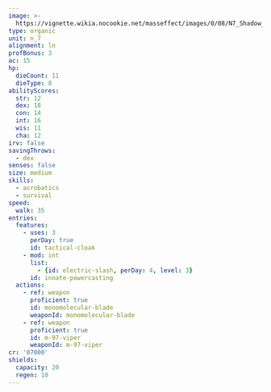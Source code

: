 ```yaml
---
image: >-
  https://vignette.wikia.nocookie.net/masseffect/images/0/08/N7_Shadow_Infiltrator_MP.png/revision/latest/scale-to-width-down/250?cb=20120717151201
type: organic
unit: n_7
alignment: ln
profBonus: 3
ac: 15
hp:
  dieCount: 11
  dieType: 8
abilityScores:
  str: 12
  dex: 18
  con: 14
  int: 16
  wis: 11
  cha: 12
irv: false
savingThrows:
  - dex
senses: false
size: medium
skills:
  - acrobatics
  - survival
speed:
  walk: 35
entries:
  features:
    - uses: 3
      perDay: true
      id: tactical-cloak
    - mod: int
      list:
        - {id: electric-slash, perDay: 4, level: 3}
      id: innate-powercasting
  actions:
    - ref: weapon
      proficient: true
      id: monomolecular-blade
      weaponId: monomolecular-blade
    - ref: weapon
      proficient: true
      id: m-97-viper
      weaponId: m-97-viper
cr: '07000'
shields:
  capacity: 20
  regen: 10
---
```

